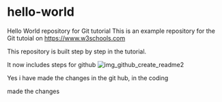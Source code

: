 # hello-world
Hello World repository for Git tutorial
This is an example repository for the Git tutoial on https://www.w3schools.com

This repository is built step by step in the tutorial.

It now includes steps for github
![img_github_create_readme2](https://user-images.githubusercontent.com/107608737/174285258-cd3a9d9a-180a-4a4e-90af-326e81957226.png)


Yes i have made the changes in the git hub, in the coding

made the changes

